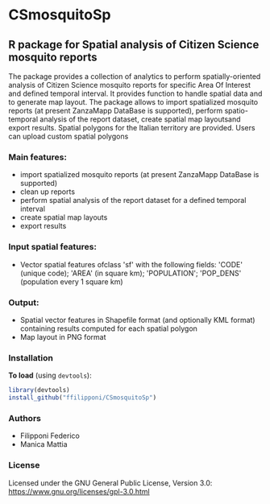 # CSmosquitoSp
## R package for Spatial analysis of Citizen Science mosquito reports

The package provides a collection of analytics to perform spatially-oriented analysis of Citizen Science mosquito reports for specific Area Of Interest and defined temporal interval. It provides function to handle spatial data and to generate map layout.
The package allows to import spatialized mosquito reports (at present ZanzaMapp DataBase is supported), perform spatio-temporal analysis of the report dataset, create spatial map layoutsand export results.
Spatial polygons for the Italian territory are provided. Users can upload custom spatial polygons 

### Main features:

* import spatialized mosquito reports (at present ZanzaMapp DataBase is supported)
* clean up reports
* perform spatial analysis of the report dataset for a defined temporal interval
* create spatial map layouts
* export results

### Input spatial features:

* Vector spatial features ofclass 'sf' with the following fields: 'CODE' (unique code); 'AREA' (in square km); 'POPULATION'; 'POP_DENS' (population every 1 square km)

### Output:

* Spatial vector features in Shapefile format (and optionally KML format) containing results computed for each spatial polygon
* Map layout in PNG format

### Installation

**To load** (using `devtools`):
```r
library(devtools)
install_github("ffilipponi/CSmosquitoSp")
```

### Authors

* Filipponi Federico
* Manica Mattia

### License

Licensed under the GNU General Public License, Version 3.0: https://www.gnu.org/licenses/gpl-3.0.html
